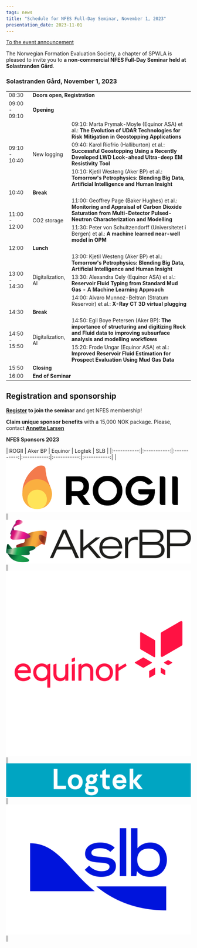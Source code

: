 ```yaml
---
tags: news
title: "Schedule for NFES Full-Day Seminar, November 1, 2023"
presentation_date: 2023-11-01
---
```


[To the event announcement](https://nfes.org/2023/09/12/nfes-full-day-2023.html)

The Norwegian Formation Evaluation Society, a chapter of SPWLA is pleased to invite you to **a non-commercial NFES Full-Day Seminar held at Solastranden Gård**. 

### Solastranden Gård, November 1, 2023

<table class="nice-table" id="table">
<tr>
<td>08:30</td>
<td colspan="2"><b>Doors open, Registration</b></td>
</tr>
<tr>
<td>09:00 - 09:10</td>
<td colspan="2"><b>Opening</b></td>
</tr>
<tr>
<td rowspan="3">09:10 - 10:40</td>
<td rowspan="3">New logging</td>
<td>09:10: Marta Prymak-Moyle (Equinor ASA) et al.: <b>The Evolution of UDAR Technologies for Risk Mitigation in Geostopping Applications</b> </td>
</tr>
<tr>
<td>09:40: Karol Riofrio (Halliburton) et al.: <b>Successful Geostopping Using a Recently Developed LWD Look-ahead Ultra-deep EM Resistivity Tool</b> </td>
</tr>
<tr>
<td>10:10: Kjetil Westeng (Aker BP) et al.: <b>Tomorrow's Petrophysics: Blending Big Data,  Artificial Intelligence and Human Insight</b> </td>
</tr>
<tr>
<td>10:40</td>
<td colspan="2"><b>Break</b></td>
</tr>
<tr>
<td rowspan="2">11:00 - 12:00</td>
<td rowspan="2">CO2 storage</td>
<td>11:00: Geoffrey Page (Baker Hughes) et al.: <b>Monitoring and Appraisal of Carbon Dioxide Saturation from Multi-Detector Pulsed-Neutron Characterization and Modelling</b> </td>
</tr>
<tr>
<td>11:30: Peter von Schultzendorff (Universitetet i Bergen) et al.: <b>A machine learned near-well model in OPM</b> </td>
</tr>
<tr>
<td>12:00</td>
<td colspan="2"><b>Lunch</b></td>
</tr>
<tr>
<td rowspan="3">13:00 - 14:30</td>
<td rowspan="3">Digitalization, AI</td>
<td>13:00: Kjetil Westeng (Aker BP) et al.: <b>Tomorrow's Petrophysics: Blending Big Data,  Artificial Intelligence and Human Insight</b> </td>
</tr>
<tr>
<td>13:30: Alexandra Cely (Equinor ASA) et al.: <b>Reservoir Fluid Typing from Standard Mud Gas - A Machine Learning Approach</b> </td>
</tr>
<tr>
<td>14:00: Alvaro Munnoz-Beltran (Stratum Reservoir) et al.: <b>X-Ray CT 3D virtual plugging</b> </td>
</tr>
<tr>
<td>14:30</td>
<td colspan="2"><b>Break</b></td>
</tr>
<tr>
<td rowspan="2">14:50 - 15:50</td>
<td rowspan="2">Digitalization, AI</td>
<td>14:50: Egil Boye Petersen (Aker BP): <b>The importance of structuring and digitizing Rock and Fluid data to improving subsurface analysis and modelling workflows</b> </td>
</tr>
<tr>
<td>15:20: Frode Ungar (Equinor ASA) et al.: <b>Improved Reservoir Fluid Estimation for Prospect Evaluation Using Mud Gas Data</b> </td>
</tr>
<tr>
<td>15:50</td>
<td colspan="2"><b>Closing</b></td>
</tr>
<tr>
<td>16:00</td>
<td colspan="2"><b>End of Seminar</b></td>
</tr>
</table>


## Registration and sponsorship

**[Register](https://forms.gle/A6RVTrgZHC6GBdx67) to join the seminar** and get NFES membership!

**Claim unique sponsor benefits** with a 15,000 NOK package. Please, contact **[Annette Larsen](mailto:alarsen@logtek.no)**

**NFES Sponsors 2023**

| ROGII       | Aker BP     | Equinor     | Logtek      | SLB    |
|:-----------:|:-----------:|:-----------:|:-----------:|:-----------:|:-----------:|
| <img class="image" alt="ROGII Inc. logo" src="/assets/logos/rogii_logo_index-1.png"/>  | <img class="image" alt="Aker BP logo" src="/assets/logos/akerbplogo.png"/> | <img class="image" alt="Equinor logo" src="/assets/logos/equinorlogo.png"/> | <img class="image" alt="Logtek logo" src="/assets/logos/Logtek.png"/> |  <img class="image" alt="SLB logo" src="/assets/logos/SLB_Logo_2022.png"/> |
